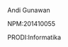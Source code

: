 <!DOCTYPE html>
<html>
<head>
<body>
<p>Andi Gunawan</p>
<p>NPM:201410055</p>
<p>PRODI:Informatika</p>

</body>
